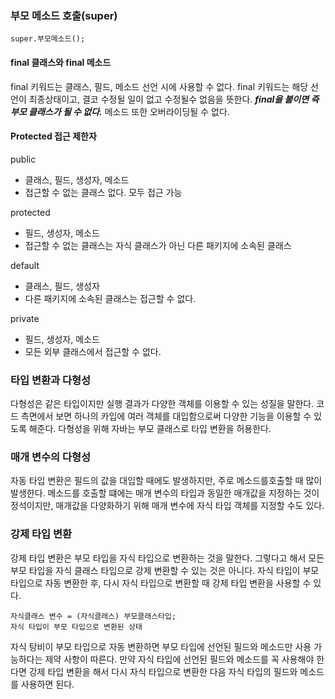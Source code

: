 ### 부모 메소드 호출(super)
```
super.부모메소드();
```

#### final 클래스와 final 메소드

final 키워드는 클래스, 필드, 메소드 선언 시에 사용할 수 없다. final 키워드는 해당 선언이 최종상태이고, 결코 수정될 일이 없고 수정될수 없음을 뜻한다. ___final을 붙이면 즉 부모 클래스가 될 수 없다.___ 메소드 또한 오버라이딩될 수 없다.

#### Protected 접근 제한자

public
- 클래스, 필드, 생성자, 메소드 
- 접근할 수 없는 클래스 없다. 모두 접근 가능

protected
- 필드, 생성자, 메소드
- 접근할 수 없는 클래스는 자식 클래스가 아닌 다른 패키지에 소속된 클래스

default
- 클래스, 필드, 생성자
- 다른 패키지에 소속된 클래스는 접근할 수 없다.

private
- 필드, 생성자, 메소드
- 모든 외부 클래스에서 접근할 수 없다.

### 타입 변환과 다형성
다형성은 같은 타입이지만 실행 결과가 다양한 객체를 이용할 수 있는 성질을 말한다. 코드 측면에서 보면 하나의 카입에 여러 객체를 대입함으로써 다양한 기능을 이용할 수 있도록 해준다. 다형성을 위해 자바는 부모 클래스로 타입 변환을 허용한다.

### 매개 변수의 다형성
자동 타입 변환은 필드의 값을 대입할 때에도 발생하지만, 주로 메소드를호출할 때 많이 발생한다. 메소드를 호출할 떄에는 매개 변수의 타입과 동일한 매개값을 지정하는 것이 정석이지만, 매개값을 다양화하기 위해 매개 변수에 자식 타입 객체를 지정할 수도 있다.

### 강제 타입 변환
강제 타입 변환은 부모 타입을 자식 타입으로 변환하는 것을 말한다. 그렇다고 해서 모든 부모 타입을 자식 클래스 타입으로 강제 변환할 수 있는 것은 아니다. 자식 타입이 부모 타입으로 자동 변환한 후, 다시 자식 타입으로 변환할 때 강제 타입 변환을 사용할 수 있다.
```
자식클래스 변수 = (자식클래스) 부모클래스타입;
자식 타입이 부모 타입으로 변환된 상태
``` 

자식 탕비이 부모 타입으로 자동 변환하면 부모 타입에 선언된 필드와 메소드만 사용 가능하다는 제약 사항이 따른다. 만약 자식 타입에 선언된 필드와 메소드를 꼭 사용해야 한다면 강제 타입 변환을 해서 다시 자식 타입으로 변환한 다음 자식 타입의 필드와 메소드를 사용하면 된다.


